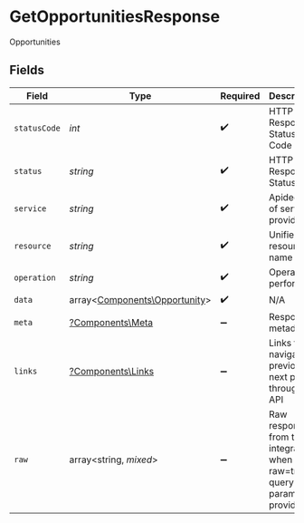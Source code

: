 # GetOpportunitiesResponse

Opportunities


## Fields

| Field                                                                   | Type                                                                    | Required                                                                | Description                                                             | Example                                                                 |
| ----------------------------------------------------------------------- | ----------------------------------------------------------------------- | ----------------------------------------------------------------------- | ----------------------------------------------------------------------- | ----------------------------------------------------------------------- |
| `statusCode`                                                            | *int*                                                                   | :heavy_check_mark:                                                      | HTTP Response Status Code                                               | 200                                                                     |
| `status`                                                                | *string*                                                                | :heavy_check_mark:                                                      | HTTP Response Status                                                    | OK                                                                      |
| `service`                                                               | *string*                                                                | :heavy_check_mark:                                                      | Apideck ID of service provider                                          | zoho-crm                                                                |
| `resource`                                                              | *string*                                                                | :heavy_check_mark:                                                      | Unified API resource name                                               | opportunities                                                           |
| `operation`                                                             | *string*                                                                | :heavy_check_mark:                                                      | Operation performed                                                     | all                                                                     |
| `data`                                                                  | array<[Components\Opportunity](../../Models/Components/Opportunity.md)> | :heavy_check_mark:                                                      | N/A                                                                     |                                                                         |
| `meta`                                                                  | [?Components\Meta](../../Models/Components/Meta.md)                     | :heavy_minus_sign:                                                      | Response metadata                                                       |                                                                         |
| `links`                                                                 | [?Components\Links](../../Models/Components/Links.md)                   | :heavy_minus_sign:                                                      | Links to navigate to previous or next pages through the API             |                                                                         |
| `raw`                                                                   | array<string, *mixed*>                                                  | :heavy_minus_sign:                                                      | Raw response from the integration when raw=true query param is provided |                                                                         |
